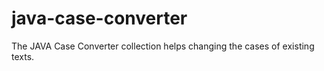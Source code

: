 # java-case-converter
The JAVA Case Converter collection helps changing the cases of existing texts.
